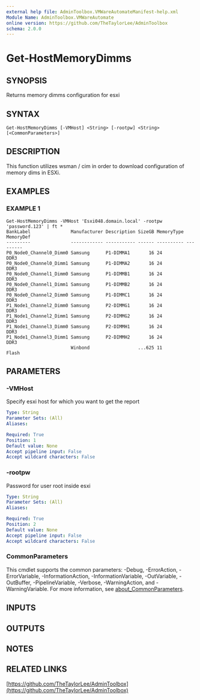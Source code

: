 ```yaml
---
external help file: AdminToolbox.VMWareAutomateManifest-help.xml
Module Name: AdminToolbox.VMWareAutomate
online version: https://github.com/TheTaylorLee/AdminToolbox
schema: 2.0.0
---
```


# Get-HostMemoryDimms

## SYNOPSIS
Returns memory dimms configuration for esxi

## SYNTAX

```
Get-HostMemoryDimms [-VMHost] <String> [-rootpw] <String> [<CommonParameters>]
```

## DESCRIPTION
This function utilizes wsman / cim in order to download configuration of memory dims in ESXi.

## EXAMPLES

### EXAMPLE 1
```
Get-HostMemoryDimms -VMHost 'Esxi048.domain.local' -rootpw 'password.123' | ft *
BankLabel               Manufacturer Description SizeGB MemoryType MemoryDef
---------               ------------ ----------- ------ ---------- ---------
P0_Node0_Channel0_Dimm0 Samsung      P1-DIMMA1       16 24         DDR3
P0_Node0_Channel0_Dimm1 Samsung      P1-DIMMA2       16 24         DDR3
P0_Node0_Channel1_Dimm0 Samsung      P1-DIMMB1       16 24         DDR3
P0_Node0_Channel1_Dimm1 Samsung      P1-DIMMB2       16 24         DDR3
P0_Node0_Channel2_Dimm0 Samsung      P1-DIMMC1       16 24         DDR3
P1_Node1_Channel2_Dimm0 Samsung      P2-DIMMG1       16 24         DDR3
P1_Node1_Channel2_Dimm1 Samsung      P2-DIMMG2       16 24         DDR3
P1_Node1_Channel3_Dimm0 Samsung      P2-DIMMH1       16 24         DDR3
P1_Node1_Channel3_Dimm1 Samsung      P2-DIMMH2       16 24         DDR3
                        Winbond                  ...625 11         Flash
```

## PARAMETERS

### -VMHost
Specify esxi host for which you want to get the report

```yaml
Type: String
Parameter Sets: (All)
Aliases:

Required: True
Position: 1
Default value: None
Accept pipeline input: False
Accept wildcard characters: False
```

### -rootpw
Password for user root inside esxi

```yaml
Type: String
Parameter Sets: (All)
Aliases:

Required: True
Position: 2
Default value: None
Accept pipeline input: False
Accept wildcard characters: False
```

### CommonParameters
This cmdlet supports the common parameters: -Debug, -ErrorAction, -ErrorVariable, -InformationAction, -InformationVariable, -OutVariable, -OutBuffer, -PipelineVariable, -Verbose, -WarningAction, and -WarningVariable. For more information, see [about_CommonParameters](http://go.microsoft.com/fwlink/?LinkID=113216).

## INPUTS

## OUTPUTS

## NOTES

## RELATED LINKS

[https://github.com/TheTaylorLee/AdminToolbox](https://github.com/TheTaylorLee/AdminToolbox)

